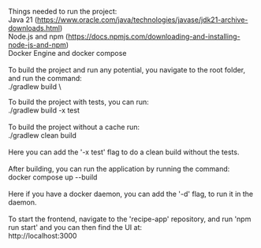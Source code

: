 Things needed to run the project:\
Java 21 (https://www.oracle.com/java/technologies/javase/jdk21-archive-downloads.html) \
Node.js and npm (https://docs.npmjs.com/downloading-and-installing-node-js-and-npm) \
Docker Engine and docker compose\
\
To build the project and run any potential, you navigate to the root folder, and run the command:\
./gradlew build \

To build the project with tests, you can run:\
./gradlew build -x test\
\
To build the project without a cache run:\
./gradlew clean build\
\
Here you can add the '-x test' flag to do a clean build without the tests.\
\
After building, you can run the application by running the command:\
docker compose up --build\
\
Here if you have a docker daemon, you can add the '-d' flag, to run it in the daemon.\
\
To start the frontend, navigate to the 'recipe-app' repository, and run 'npm run start' and you can then find the UI at:\
http://localhost:3000
